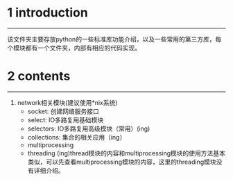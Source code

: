 # 1 introduction
---
该文件夹主要存放python的一些标准库功能介绍，以及一些常用的第三方库，每个模块都有一个文件夹，内部有相应的代码实现。

# 2 contents
---
1. network相关模块(建议使用\*nix系统)
    - socket: 创建网络服务接口
    - select: IO多路复用基础模块
    - selectors: IO多路复用高级模块（常用）(ing)
    - collections: 集合的相关应用（ing）
    - multiprocessing
    - threading (ing)thread模块的内容和multiprocessing模块的使用方法基本类似，可以先查看multiprocessing模块的内容，这里的threading模块没有详细介绍。